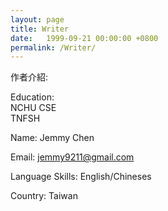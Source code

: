 ```yaml
---
layout: page
title: Writer
date:   1999-09-21 00:00:00 +0800
permalink: /Writer/
---
```


作者介紹:     

Education:      
    NCHU CSE    
    TNFSH      

Name:
    Jemmy Chen   

Email:
    jemmy9211@gmail.com   

Language Skills:
    English/Chineses

Country:
    Taiwan   
